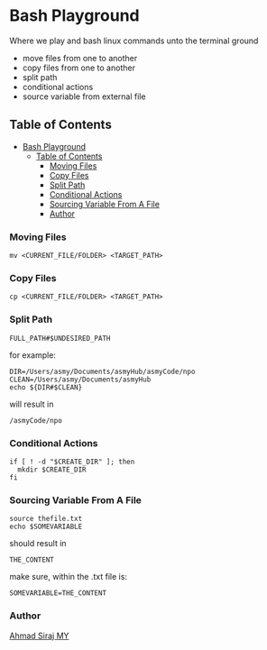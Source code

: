 # Bash Playground

Where we play and bash linux commands unto the terminal ground

- move files from one to another
- copy files from one to another
- split path
- conditional actions
- source variable from external file

## Table of Contents

- [Bash Playground](#bash-playground)
  - [Table of Contents](#table-of-contents)
    - [Moving Files](#moving-files)
    - [Copy Files](#copy-files)
    - [Split Path](#split-path)
    - [Conditional Actions](#conditional-actions)
    - [Sourcing Variable From A File](#sourcing-variable-from-a-file)
    - [Author](#author)

### Moving Files

```
mv <CURRENT_FILE/FOLDER> <TARGET_PATH>
```

### Copy Files

```
cp <CURRENT_FILE/FOLDER> <TARGET_PATH>
```

### Split Path

```
FULL_PATH#$UNDESIRED_PATH
```
for example:
```
DIR=/Users/asmy/Documents/asmyHub/asmyCode/npo
CLEAN=/Users/asmy/Documents/asmyHub
echo ${DIR#$CLEAN}
```

will result in 
```
/asmyCode/npo
```

### Conditional Actions

```
if [ ! -d "$CREATE_DIR" ]; then
  mkdir $CREATE_DIR
fi
```

### Sourcing Variable From A File

```
source thefile.txt
echo $SOMEVARIABLE
```

should result in

```
THE_CONTENT
```

make sure, within the .txt file is:

```
SOMEVARIABLE=THE_CONTENT
```

### Author

[Ahmad Siraj MY](https://linkedin.com/in/asmyio)

